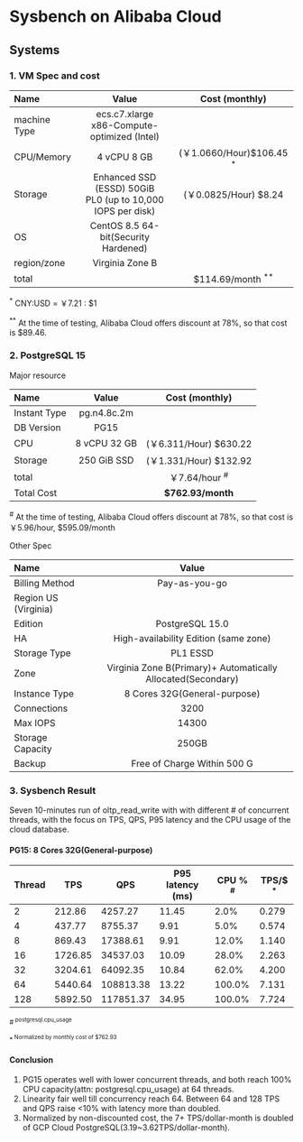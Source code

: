 # Sysbench on Alibaba Cloud

## Systems

### 1. VM Spec and cost

| Name             | Value |Cost (monthly) |
| :---------------- | :------: |:------: |
| machine Type        | ecs.c7.xlarge <br> x86-Compute-optimized (Intel)   |
| CPU/Memory |        4 vCPU  8 GB   |  (￥1.0660/Hour)$106.45 <sup>*</sup>
| Storage           |   Enhanced SSD (ESSD) 50GiB  <br> PL0 (up to 10,000 IOPS per disk) | (￥0.0825/Hour) $8.24
| OS        | CentOS 8.5 64-bit(Security Hardened)  |
| region/zone        | Virginia Zone B  |
| total || $114.69/month <sup>**</sup>

<sup>*</sup> CNY:USD = ￥7.21 : $1

<sup>**</sup> At the time of testing, Alibaba Cloud offers discount at 78%, so that cost is $89.46. 

### 2. PostgreSQL 15

Major resource 

| Name             | Value |Cost (monthly) |
| :---------------- | :------: |:------: |
| Instant Type  | pg.n4.8c.2m  | 
| DB Version        | PG15   |
| CPU |        8 vCPU 32 GB    |  (￥6.311/Hour) $630.22
| Storage           |  250 GiB SSD | (￥1.331/Hour) $132.92
| total || ￥7.64/hour <sup>#</sup>
|Total Cost|| **$762.93/month** |

<sup>#</sup> At the time of testing, Alibaba Cloud offers discount at 78%, so that cost is ￥5.96/hour, $595.09/month 



Other Spec 

| Name             | Value | 
| :---------------- | :------: |
| Billing Method | Pay-as-you-go
| Region US (Virginia) 
| Edition | PostgreSQL  15.0
| HA | High-availability Edition (same zone)
| Storage Type | PL1 ESSD 
| Zone | Virginia Zone B(Primary)+ Automatically Allocated(Secondary)
| Instance Type | 8 Cores 32G(General-purpose)
| Connections | 3200
| Max IOPS | 14300
| Storage Capacity |  250GB
| Backup | Free of Charge Within 500 G 


### 3. Sysbench Result

Seven 10-minutes run of oltp_read_write with with different # of concurrent threads, with the focus on TPS, QPS, P95 latency and the CPU usage of the cloud database.

#### PG15: 8 Cores 32G(General-purpose)



| Thread | TPS     | QPS       | P95 latency (ms) | CPU % <sup>#<sup> | TPS/$ <sup>*<sup> |
| ------ | ------- | --------- | ---------------- | ------ | ----- |
| 2      | 212.86  | 4257.27   | 11.45            | 2.0%   | 0.279 |
| 4      | 437.77  | 8755.37   | 9.91             | 5.0%   | 0.574 |
| 8      | 869.43  | 17388.61  | 9.91             | 12.0%  | 1.140 |
| 16     | 1726.85 | 34537.03  | 10.09            | 28.0%  | 2.263 |
| 32     | 3204.61 | 64092.35  | 10.84            | 62.0%  | 4.200 |
| 64     | 5440.64 | 108813.38 | 13.22            | 100.0% | 7.131 |
| 128    | 5892.50 | 117851.37 | 34.95            | 100.0% | 7.724 |


<sup>#<sup> postgresql.cpu_usage

<sup>*<sup> Normalized by monthly cost of $762.93

#### Conclusion

1. PG15 operates well with lower concurrent threads, and both reach 100% CPU capacity(attn: postgresql.cpu_usage)  at 64 threads. 
2. Linearity fair well till concurrency reach 64. Between 64 and 128 TPS and QPS raise <10% with latency more than doubled. 
3. Normalized by non-discounted cost, the 7+ TPS/dollar-month is doubled of GCP Cloud PostgreSQL(3.19~3.62TPS/dollar-month). 
